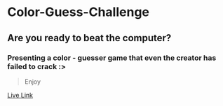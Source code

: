 # Color-Guess-Challenge
## Are you ready to beat the computer?
### Presenting a color - guesser game that even the creator has failed to crack :>
> Enjoy

[Live Link]()

